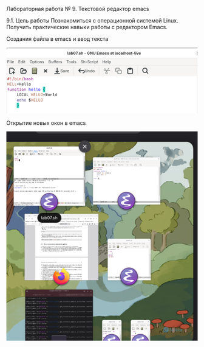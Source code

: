 ﻿Лабораторная работа № 9. Текстовой редактор emacs 

9\.1. Цель работы Познакомиться с операционной системой Linux. Получить практические навыки работы с редактором Emacs.

Создания файла в emacs и ввод текста

![](Aspose.Words.f4fb34ba-d2db-4505-99eb-aa26b9c762b3.001.png)
















Открытие новых окон в emacs

![](Aspose.Words.f4fb34ba-d2db-4505-99eb-aa26b9c762b3.002.png)

